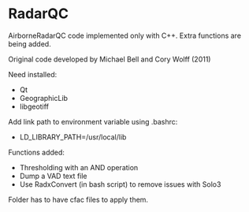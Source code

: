 RadarQC
=======

AirborneRadarQC code implemented only with C++. Extra functions are being added.

Original code developed by Michael Bell and Cory Wolff (2011)

Need installed:

- Qt
- GeographicLib
- libgeotiff

Add link path to environment variable using .bashrc:

- LD_LIBRARY_PATH=/usr/local/lib

Functions added:

- Thresholding with an AND operation
- Dump a VAD text file
- Use RadxConvert (in bash script) to remove issues with Solo3

Folder has to have cfac files to apply them.